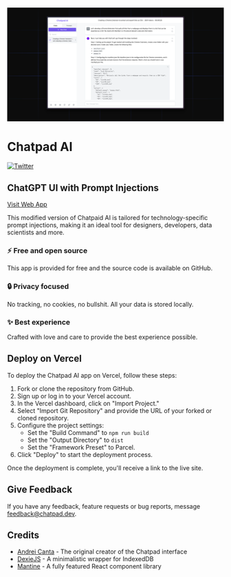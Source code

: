 ![Chatpad AI](./banner.png)

<h1>Chatpad AI</h1>

<p align="left">
  <a href="https://twitter.com/willgibs">
    <img src="https://img.shields.io/twitter/url/https/twitter.com/willgibs.svg?style=social&label=Follow%20%40willgibs" alt="Twitter">
  </a>
</p>

<h2>ChatGPT UI with Prompt Injections</h2>
<p><a href="https://chatpad.dev"> Visit Web App</a>

This modified version of Chatpaid AI is tailored for technology-specific prompt injections, making it an ideal tool for designers, developers, data scientists and more.

### ⚡️ Free and open source

This app is provided for free and the source code is available on GitHub.

### 🔒 Privacy focused

No tracking, no cookies, no bullshit. All your data is stored locally.

### ✨ Best experience

Crafted with love and care to provide the best experience possible.

## Deploy on Vercel

To deploy the Chatpad AI app on Vercel, follow these steps:

1. Fork or clone the repository from GitHub.
2. Sign up or log in to your Vercel account.
3. In the Vercel dashboard, click on "Import Project."
4. Select "Import Git Repository" and provide the URL of your forked or cloned repository.
5. Configure the project settings:
   - Set the "Build Command" to `npm run build`
   - Set the "Output Directory" to `dist`
   - Set the "Framework Preset" to Parcel.
6. Click "Deploy" to start the deployment process.

Once the deployment is complete, you'll receive a link to the live site.

## Give Feedback

If you have any feedback, feature requests or bug reports, message [feedback@chatpad.dev](mailto:feedback@chatpad.dev).

## Credits

- [Andrei Canta](https://github.com/deiucanta) - The original creator of the Chatpad interface
- [DexieJS](https://dexie.org) - A minimalistic wrapper for IndexedDB
- [Mantine](https://mantine.dev) - A fully featured React component library
